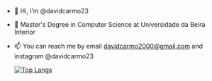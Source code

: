 - 👋 Hi, I’m @davidcarmo23
- 👀 Master's Degree in Computer Science at Universidade da Beira Interior
- 📫 You can reach me by email davidcarmo2000@gmail.com and instagram @davidcarmo23

    [![Top Langs](https://github-readme-stats.vercel.app/api/top-langs/?username=davidcarmo23&layout=compact)](https://github.com/anuraghazra/github-readme-stats)
<!---
davidcarmo23/davidcarmo23 is a ✨ special ✨ repository because its `README.md` (this file) appears on your GitHub profile.
You can click the Preview link to take a look at your changes.
--->
